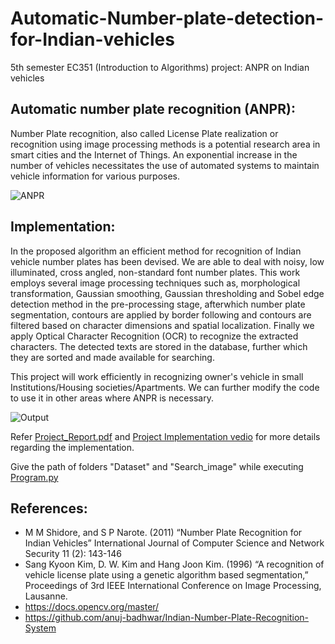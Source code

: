 # Automatic-Number-plate-detection-for-Indian-vehicles
5th semester EC351 (Introduction to Algorithms)  project: ANPR on Indian vehicles

## Automatic number plate recognition (ANPR):
Number Plate recognition, also called License Plate realization or recognition using image processing methods is a potential research area in smart cities and the Internet of Things. An exponential increase in the number of vehicles necessitates the use of automated systems to maintain vehicle information for various purposes.

![ANPR](![Image](https://github.com/user-attachments/assets/d5275aab-7f3c-4103-9279-98529ecab443))

## Implementation: 
In the proposed algorithm an efficient method for recognition of Indian vehicle number plates has been devised. We are able to deal with noisy, low illuminated, cross angled, non-standard font number plates. This work employs several image processing techniques such as, morphological transformation, Gaussian smoothing, Gaussian thresholding and Sobel edge detection method in the pre-processing stage, afterwhich number plate segmentation, contours are applied by border following and contours are filtered based on character dimensions and spatial localization. Finally we apply Optical Character Recognition (OCR) to recognize the extracted characters. The detected texts are stored in the database, further which they are sorted and made available for searching. 

This project will work efficiently in recognizing owner's vehicle in small Institutions/Housing societies/Apartments. We can further modify the code to use it in other areas where ANPR is necessary. 

![Output](Result.png)

Refer [Project_Report.pdf](Project_Report.pdf) and [Project Implementation vedio](https://drive.google.com/file/d/1ftCxlbQqHYLonTMoqEFcAyVe4OKleW2j/view?usp=sharing)  for more details regarding the implementation. 

Give the path of folders "Dataset" and "Search_image" while executing [Program.py](Program.py)
## References:
* M M Shidore, and S P Narote. (2011) “Number Plate Recognition for Indian Vehicles” International Journal of Computer Science and  Network Security 11 (2): 143-146 
* Sang Kyoon Kim, D. W. Kim and Hang Joon Kim. (1996) “A recognition of vehicle license plate using a genetic algorithm based segmentation,” Proceedings of 3rd IEEE International Conference on Image Processing, Lausanne. 
* https://docs.opencv.org/master/
* https://github.com/anuj-badhwar/Indian-Number-Plate-Recognition-System
